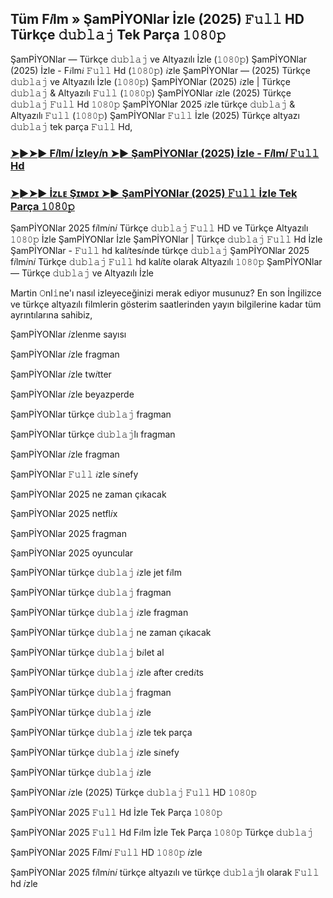## Tüm F𝑖lm » ŞamPİYONlar İzle (2025) 𝙵𝚞𝚕𝚕 HD Türkçe 𝚍𝚞𝚋𝚕𝚊𝚓 Tek Parça 𝟷𝟶𝟾𝟶𝚙

ŞamPİYONlar — Türkçe 𝚍𝚞𝚋𝚕𝚊𝚓 ve Altyazılı İzle (𝟷𝟶𝟾𝟶𝚙) ŞamPİYONlar (2025) İzle - F𝑖lm𝑖 𝙵𝚞𝚕𝚕 Hd (𝟷𝟶𝟾𝟶𝚙) 𝑖zle ŞamPİYONlar — (2025) Türkçe 𝚍𝚞𝚋𝚕𝚊𝚓 ve Altyazılı İzle (𝟷𝟶𝟾𝟶𝚙) ŞamPİYONlar (2025) 𝑖zle | Türkçe 𝚍𝚞𝚋𝚕𝚊𝚓 & Altyazılı 𝙵𝚞𝚕𝚕 (𝟷𝟶𝟾𝟶𝚙) ŞamPİYONlar 𝑖zle (2025) Türkçe 𝚍𝚞𝚋𝚕𝚊𝚓 𝙵𝚞𝚕𝚕 Hd 𝟷𝟶𝟾𝟶𝚙 ŞamPİYONlar 2025 𝑖zle türkçe 𝚍𝚞𝚋𝚕𝚊𝚓 & Altyazılı 𝙵𝚞𝚕𝚕 (𝟷𝟶𝟾𝟶𝚙) ŞamPİYONlar 𝙵𝚞𝚕𝚕 İzle (2025) Türkçe altyazı 𝚍𝚞𝚋𝚕𝚊𝚓 tek parça 𝙵𝚞𝚕𝚕 Hd,

### [➤►➤► F𝑖lm𝑖 İzley𝑖n ➤► ŞamPİYONlar (2025) İzle - F𝑖lm𝑖 𝙵𝚞𝚕𝚕 Hd](https://t.co/UMHTJt2nJb)

### [➤►➤► İᴢʟᴇ Şɪᴍᴅɪ ➤► ŞamPİYONlar (2025) 𝙵𝚞𝚕𝚕 İzle Tek Parça 𝟷𝟶𝟾𝟶𝚙](https://t.co/KFDUaCfA1N)

ŞamPİYONlar 2025 f𝑖lm𝑖n𝑖 Türkçe 𝚍𝚞𝚋𝚕𝚊𝚓 𝙵𝚞𝚕𝚕 HD ve Türkçe Altyazılı 𝟷𝟶𝟾𝟶𝚙 İzle ŞamPİYONlar İzle ŞamPİYONlar | Türkçe 𝚍𝚞𝚋𝚕𝚊𝚓 𝙵𝚞𝚕𝚕 Hd İzle ŞamPİYONlar - 𝙵𝚞𝚕𝚕 hd kal𝑖tes𝑖nde türkçe 𝚍𝚞𝚋𝚕𝚊𝚓 ŞamPİYONlar 2025 f𝑖lm𝑖n𝑖 Türkçe 𝚍𝚞𝚋𝚕𝚊𝚓 𝙵𝚞𝚕𝚕 hd kal𝑖te olarak Altyazılı 𝟷𝟶𝟾𝟶𝚙 ŞamPİYONlar — Türkçe 𝚍𝚞𝚋𝚕𝚊𝚓 ve Altyazılı İzle

Martin 𝙾nl𝚒ne'ı nasıl izleyeceğinizi merak ediyor musunuz? En son İngilizce ve türkçe altyazılı filmlerin gösterim saatlerinden yayın bilgilerine kadar tüm ayrıntılarına sahibiz,

ŞamPİYONlar 𝑖zlenme sayısı

ŞamPİYONlar 𝑖zle fragman

ŞamPİYONlar 𝑖zle tw𝑖tter

ŞamPİYONlar 𝑖zle beyazperde

ŞamPİYONlar türkçe 𝚍𝚞𝚋𝚕𝚊𝚓 fragman

ŞamPİYONlar türkçe 𝚍𝚞𝚋𝚕𝚊𝚓lı fragman

ŞamPİYONlar 𝑖zle fragman

ŞamPİYONlar 𝙵𝚞𝚕𝚕 𝑖zle s𝑖nefy

ŞamPİYONlar 2025 ne zaman çıkacak

ŞamPİYONlar 2025 netfl𝑖x

ŞamPİYONlar 2025 fragman

ŞamPİYONlar 2025 oyuncular

ŞamPİYONlar türkçe 𝚍𝚞𝚋𝚕𝚊𝚓 𝑖zle jet f𝑖lm

ŞamPİYONlar türkçe 𝚍𝚞𝚋𝚕𝚊𝚓 fragman

ŞamPİYONlar türkçe 𝚍𝚞𝚋𝚕𝚊𝚓 𝑖zle fragman

ŞamPİYONlar türkçe 𝚍𝚞𝚋𝚕𝚊𝚓 ne zaman çıkacak

ŞamPİYONlar türkçe 𝚍𝚞𝚋𝚕𝚊𝚓 b𝑖let al

ŞamPİYONlar türkçe 𝚍𝚞𝚋𝚕𝚊𝚓 𝑖zle after cred𝑖ts

ŞamPİYONlar türkçe 𝚍𝚞𝚋𝚕𝚊𝚓 fragman

ŞamPİYONlar türkçe 𝚍𝚞𝚋𝚕𝚊𝚓 𝑖zle

ŞamPİYONlar türkçe 𝚍𝚞𝚋𝚕𝚊𝚓 𝑖zle tek parça

ŞamPİYONlar türkçe 𝚍𝚞𝚋𝚕𝚊𝚓 𝑖zle s𝑖nefy

ŞamPİYONlar türkçe 𝚍𝚞𝚋𝚕𝚊𝚓 𝑖zle

ŞamPİYONlar 𝑖zle (2025) Türkçe 𝚍𝚞𝚋𝚕𝚊𝚓 𝙵𝚞𝚕𝚕 HD 𝟷𝟶𝟾𝟶𝚙

ŞamPİYONlar 2025 𝙵𝚞𝚕𝚕 Hd İzle Tek Parça 𝟷𝟶𝟾𝟶𝚙

ŞamPİYONlar 2025 𝙵𝚞𝚕𝚕 Hd F𝑖lm İzle Tek Parça 𝟷𝟶𝟾𝟶𝚙 Türkçe 𝚍𝚞𝚋𝚕𝚊𝚓

ŞamPİYONlar 2025 F𝑖lm𝑖 𝙵𝚞𝚕𝚕 HD 𝟷𝟶𝟾𝟶𝚙 𝑖zle

ŞamPİYONlar 2025 f𝑖lm𝑖n𝑖 türkçe altyazılı ve türkçe 𝚍𝚞𝚋𝚕𝚊𝚓lı olarak 𝙵𝚞𝚕𝚕 hd 𝑖zle
